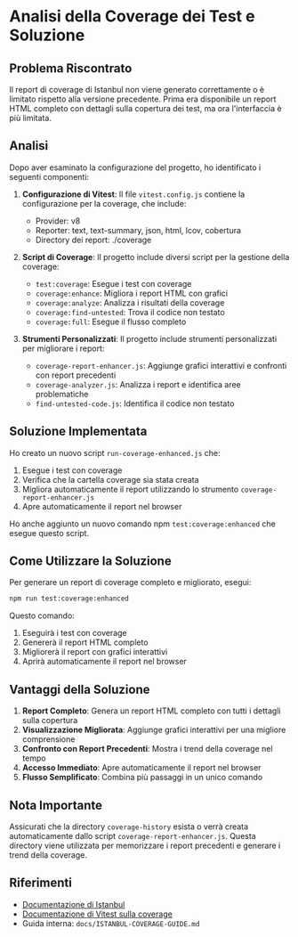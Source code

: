 # Analisi della Coverage dei Test e Soluzione

## Problema Riscontrato

Il report di coverage di Istanbul non viene generato correttamente o è limitato rispetto alla versione precedente. Prima era disponibile un report HTML completo con dettagli sulla copertura dei test, ma ora l'interfaccia è più limitata.

## Analisi

Dopo aver esaminato la configurazione del progetto, ho identificato i seguenti componenti:

1. **Configurazione di Vitest**: Il file `vitest.config.js` contiene la configurazione per la coverage, che include:
   - Provider: v8
   - Reporter: text, text-summary, json, html, lcov, cobertura
   - Directory dei report: ./coverage

2. **Script di Coverage**: Il progetto include diversi script per la gestione della coverage:
   - `test:coverage`: Esegue i test con coverage
   - `coverage:enhance`: Migliora i report HTML con grafici
   - `coverage:analyze`: Analizza i risultati della coverage
   - `coverage:find-untested`: Trova il codice non testato
   - `coverage:full`: Esegue il flusso completo

3. **Strumenti Personalizzati**: Il progetto include strumenti personalizzati per migliorare i report:
   - `coverage-report-enhancer.js`: Aggiunge grafici interattivi e confronti con report precedenti
   - `coverage-analyzer.js`: Analizza i report e identifica aree problematiche
   - `find-untested-code.js`: Identifica il codice non testato

## Soluzione Implementata

Ho creato un nuovo script `run-coverage-enhanced.js` che:

1. Esegue i test con coverage
2. Verifica che la cartella coverage sia stata creata
3. Migliora automaticamente il report utilizzando lo strumento `coverage-report-enhancer.js`
4. Apre automaticamente il report nel browser

Ho anche aggiunto un nuovo comando npm `test:coverage:enhanced` che esegue questo script.

## Come Utilizzare la Soluzione

Per generare un report di coverage completo e migliorato, esegui:

```bash
npm run test:coverage:enhanced
```

Questo comando:
1. Eseguirà i test con coverage
2. Genererà il report HTML completo
3. Migliorerà il report con grafici interattivi
4. Aprirà automaticamente il report nel browser

## Vantaggi della Soluzione

1. **Report Completo**: Genera un report HTML completo con tutti i dettagli sulla copertura
2. **Visualizzazione Migliorata**: Aggiunge grafici interattivi per una migliore comprensione
3. **Confronto con Report Precedenti**: Mostra i trend della coverage nel tempo
4. **Accesso Immediato**: Apre automaticamente il report nel browser
5. **Flusso Semplificato**: Combina più passaggi in un unico comando

## Nota Importante

Assicurati che la directory `coverage-history` esista o verrà creata automaticamente dallo script `coverage-report-enhancer.js`. Questa directory viene utilizzata per memorizzare i report precedenti e generare i trend della coverage.

## Riferimenti

- [Documentazione di Istanbul](https://istanbul.js.org/)
- [Documentazione di Vitest sulla coverage](https://vitest.dev/guide/coverage.html)
- Guida interna: `docs/ISTANBUL-COVERAGE-GUIDE.md`